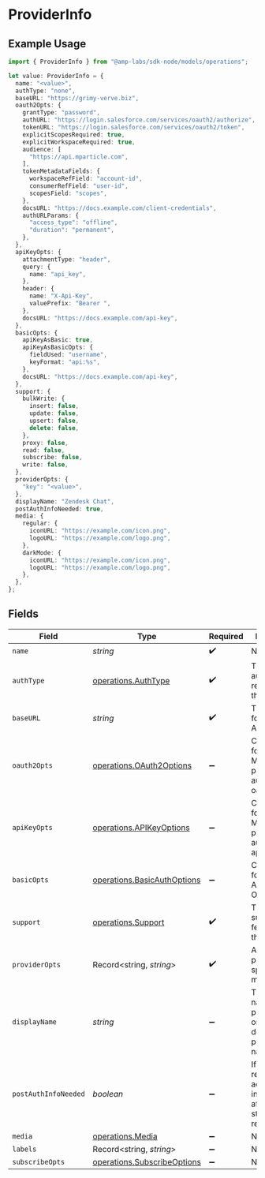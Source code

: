 # ProviderInfo

## Example Usage

```typescript
import { ProviderInfo } from "@amp-labs/sdk-node/models/operations";

let value: ProviderInfo = {
  name: "<value>",
  authType: "none",
  baseURL: "https://grimy-verve.biz",
  oauth2Opts: {
    grantType: "password",
    authURL: "https://login.salesforce.com/services/oauth2/authorize",
    tokenURL: "https://login.salesforce.com/services/oauth2/token",
    explicitScopesRequired: true,
    explicitWorkspaceRequired: true,
    audience: [
      "https://api.mparticle.com",
    ],
    tokenMetadataFields: {
      workspaceRefField: "account-id",
      consumerRefField: "user-id",
      scopesField: "scopes",
    },
    docsURL: "https://docs.example.com/client-credentials",
    authURLParams: {
      "access_type": "offline",
      "duration": "permanent",
    },
  },
  apiKeyOpts: {
    attachmentType: "header",
    query: {
      name: "api_key",
    },
    header: {
      name: "X-Api-Key",
      valuePrefix: "Bearer ",
    },
    docsURL: "https://docs.example.com/api-key",
  },
  basicOpts: {
    apiKeyAsBasic: true,
    apiKeyAsBasicOpts: {
      fieldUsed: "username",
      keyFormat: "api:%s",
    },
    docsURL: "https://docs.example.com/api-key",
  },
  support: {
    bulkWrite: {
      insert: false,
      update: false,
      upsert: false,
      delete: false,
    },
    proxy: false,
    read: false,
    subscribe: false,
    write: false,
  },
  providerOpts: {
    "key": "<value>",
  },
  displayName: "Zendesk Chat",
  postAuthInfoNeeded: true,
  media: {
    regular: {
      iconURL: "https://example.com/icon.png",
      logoURL: "https://example.com/logo.png",
    },
    darkMode: {
      iconURL: "https://example.com/icon.png",
      logoURL: "https://example.com/logo.png",
    },
  },
};
```

## Fields

| Field                                                                           | Type                                                                            | Required                                                                        | Description                                                                     | Example                                                                         |
| ------------------------------------------------------------------------------- | ------------------------------------------------------------------------------- | ------------------------------------------------------------------------------- | ------------------------------------------------------------------------------- | ------------------------------------------------------------------------------- |
| `name`                                                                          | *string*                                                                        | :heavy_check_mark:                                                              | N/A                                                                             |                                                                                 |
| `authType`                                                                      | [operations.AuthType](../../models/operations/authtype.md)                      | :heavy_check_mark:                                                              | The type of authentication required by the provider.                            |                                                                                 |
| `baseURL`                                                                       | *string*                                                                        | :heavy_check_mark:                                                              | The base URL for making API requests.                                           |                                                                                 |
| `oauth2Opts`                                                                    | [operations.OAuth2Options](../../models/operations/oauth2options.md)            | :heavy_minus_sign:                                                              | Configuration for OAuth2.0. Must be provided if authType is oauth2.             |                                                                                 |
| `apiKeyOpts`                                                                    | [operations.APIKeyOptions](../../models/operations/apikeyoptions.md)            | :heavy_minus_sign:                                                              | Configuration for API key. Must be provided if authType is apiKey.              |                                                                                 |
| `basicOpts`                                                                     | [operations.BasicAuthOptions](../../models/operations/basicauthoptions.md)      | :heavy_minus_sign:                                                              | Configuration for Basic Auth. Optional.                                         |                                                                                 |
| `support`                                                                       | [operations.Support](../../models/operations/support.md)                        | :heavy_check_mark:                                                              | The supported features for the provider.                                        |                                                                                 |
| `providerOpts`                                                                  | Record<string, *string*>                                                        | :heavy_check_mark:                                                              | Additional provider-specific metadata.                                          |                                                                                 |
| `displayName`                                                                   | *string*                                                                        | :heavy_minus_sign:                                                              | The display name of the provider, if omitted, defaults to provider name.        | Zendesk Chat                                                                    |
| `postAuthInfoNeeded`                                                            | *boolean*                                                                       | :heavy_minus_sign:                                                              | If true, we require additional information after auth to start making requests. | true                                                                            |
| `media`                                                                         | [operations.Media](../../models/operations/media.md)                            | :heavy_minus_sign:                                                              | N/A                                                                             |                                                                                 |
| `labels`                                                                        | Record<string, *string*>                                                        | :heavy_minus_sign:                                                              | N/A                                                                             |                                                                                 |
| `subscribeOpts`                                                                 | [operations.SubscribeOptions](../../models/operations/subscribeoptions.md)      | :heavy_minus_sign:                                                              | N/A                                                                             |                                                                                 |